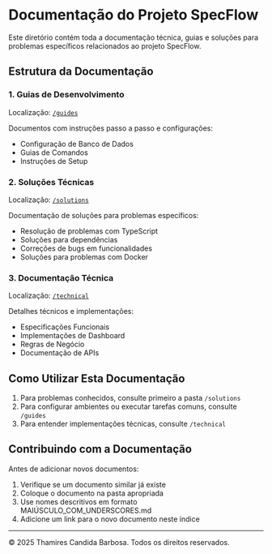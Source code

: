 # Documentação do Projeto SpecFlow

Este diretório contém toda a documentação técnica, guias e soluções para problemas específicos relacionados ao projeto SpecFlow.

## Estrutura da Documentação

### 1. Guias de Desenvolvimento
Localização: [`/guides`](./guides/)

Documentos com instruções passo a passo e configurações:
- Configuração de Banco de Dados
- Guias de Comandos
- Instruções de Setup

### 2. Soluções Técnicas
Localização: [`/solutions`](./solutions/)

Documentação de soluções para problemas específicos:
- Resolução de problemas com TypeScript
- Soluções para dependências
- Correções de bugs em funcionalidades
- Soluções para problemas com Docker

### 3. Documentação Técnica
Localização: [`/technical`](./technical/)

Detalhes técnicos e implementações:
- Especificações Funcionais
- Implementações de Dashboard
- Regras de Negócio
- Documentação de APIs

## Como Utilizar Esta Documentação

1. Para problemas conhecidos, consulte primeiro a pasta `/solutions`
2. Para configurar ambientes ou executar tarefas comuns, consulte `/guides`
3. Para entender implementações técnicas, consulte `/technical`

## Contribuindo com a Documentação

Antes de adicionar novos documentos:

1. Verifique se um documento similar já existe
2. Coloque o documento na pasta apropriada
3. Use nomes descritivos em formato MAIÚSCULO_COM_UNDERSCORES.md
4. Adicione um link para o novo documento neste índice

---

© 2025 Thamires Candida Barbosa. Todos os direitos reservados.
